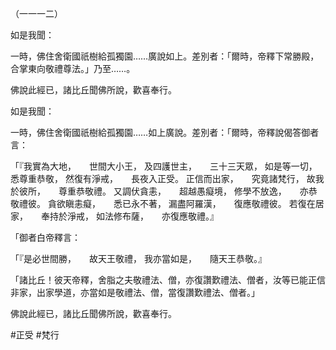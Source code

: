 （一一一二）

如是我聞：

一時，佛住舍衛國祇樹給孤獨園……廣說如上。差別者：「爾時，帝釋下常勝殿，合掌東向敬禮尊法。」乃至……。

佛說此經已，諸比丘聞佛所說，歡喜奉行。

如是我聞：

一時，佛住舍衛國祇樹給孤獨園……如上廣說。差別者：「爾時，帝釋說偈答御者言：

「『我實為大地，　　世間大小王，
及四護世主，　　三十三天眾，
如是等一切，　　悉尊重恭敬，
然復有淨戒，　　長夜入正受。
正信而出家，　　究竟諸梵行，
故我於彼所，　　尊重恭敬禮。
又調伏貪恚，　　超越愚癡境，
修學不放逸，　　亦恭敬禮彼。
貪欲瞋恚癡，　　悉已永不著，
漏盡阿羅漢，　　復應敬禮彼。
若復在居家，　　奉持於淨戒，
如法修布薩，　　亦復應敬禮。』

「御者白帝釋言：

「『是必世間勝，　　故天王敬禮，
我亦當如是，　　隨天王恭敬。』

「諸比丘！彼天帝釋，舍脂之夫敬禮法、僧，亦復讚歎禮法、僧者，汝等已能正信非家，出家學道，亦當如是敬禮法、僧，當復讚歎禮法、僧者。」

佛說此經已，諸比丘聞佛所說，歡喜奉行。




#正受
#梵行
